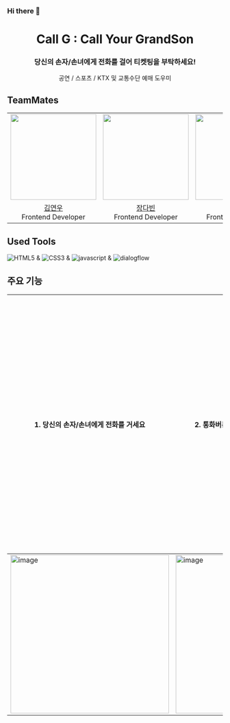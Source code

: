### Hi there 👋


# <div align="center"> Call G : Call Your GrandSon </div>
###  <div align="center"> 당신의 손자/손녀에게 전화를 걸어 티켓팅을 부탁하세요! </div>
<div align="center"> 공연 / 스포츠 / KTX 및 교통수단 예매 도우미 </div>

## TeamMates
<table align = "center">
  <tr align = "center">
    <td><a href="https://github.com/rladusdn02"><img src="https://github.com/rladusdn02.png" width=200></a></td>
    <td><a href="https://github.com/Jangdb"><img src="https://github.com/Jangdb.png" width=200></a></td>
    <td><a href="https://github.com/KANGDANI"><img src="https://github.com/KANGDANI.png" width=200></a></td>
  </tr>
  <tr align = "center">
    <td><a href = "https://github.com/rladusdn02">김연우</a> <br> Frontend Developer</td>
    <td><a href = "https://github.com/Jangdb">장다빈</a> <br> Frontend Developer</td>
    <td><a href = "https://github.com/KANGDANI">강다은</a> <br> Frontend Developer</td>
  </tr>
</table>

## Used Tools
![HTML5](https://img.shields.io/badge/HTML5-E34F26?style=flat&logo=HTML5&logoColor=white) & ![CSS3](https://img.shields.io/badge/CSS3-1572B6?style=flat&logo=CSS3&logoColor=white) & ![javascript](https://img.shields.io/badge/javascript-F7DF1E?style=flat&logo=javascript&logoColor=white) & ![dialogflow](https://img.shields.io/badge/dialogflow-FF9800?style=flat&logo=dialogflow&logoColor=white)

## 주요 기능
|1. 당신의 손자/손녀에게 전화를 거세요| 2. 통화버튼을 눌러 채팅창으로 넘어가세요|3. 당신의 정보를 확인하고, 통화를 종료하세요|4. 운영자는 사용자들의 정보를 받아 대행인과 연결해주세요|
|--|--|--|--|
|<img width="370" alt="image" src="https://github.com/callyourG/.github/assets/70503879/34d00190-d413-4685-9d5e-bb51f528bb1a">|<img width="370" alt="image" src="https://github.com/callyourG/.github/assets/70503879/79c03516-9870-4f07-a05f-e68f09c039ee"> | <img width="370" alt="image" src="https://github.com/callyourG/.github/assets/70503879/e4596e03-3146-43b2-b4fc-3cc98634a0f8"> | (구현필요) |

